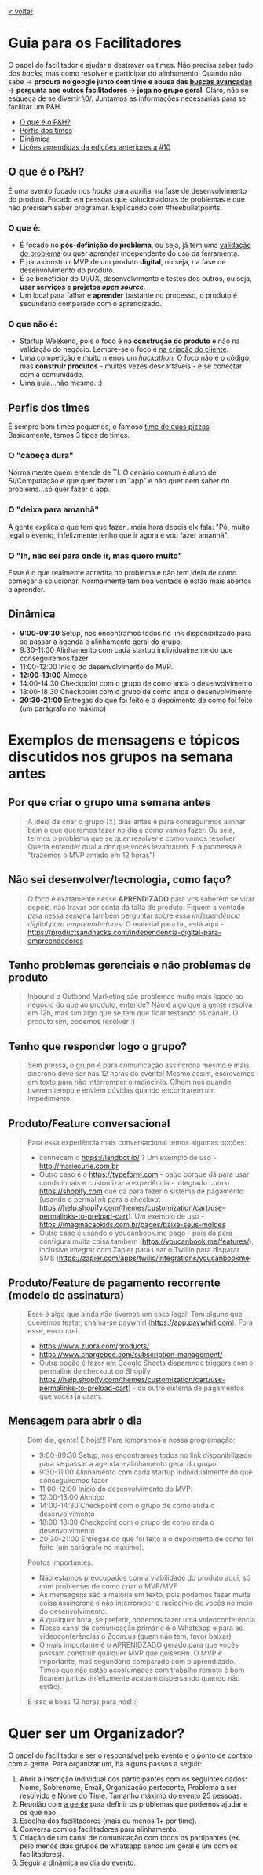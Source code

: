 [< voltar](https://productsandhacks.com)

# Guia para os Facilitadores

O papel do facilitador é ajudar a destravar os times. Não precisa saber tudo dos _hacks_, mas como resolver e participar do alinhamento. Quando não sabe -> **procura no google junto com time e abusa das [buscas avançadas](https://resultadosdigitais.com.br/blog/pesquisa-avancada-google/) -> pergunta aos outros facilitadores -> joga no grupo geral**. Claro, não se esqueça de se divertir \0/. Juntamos as informações necessárias para se facilitar um P&H.
  - [O que é o P&H?](https://nite-ceuma.github.io/products-and-hacks/#o-que-é-o-ph)
  - [Perfis dos times](https://nite-ceuma.github.io/products-and-hacks/#perfis-dos-times)
  - [Dinâmica](https://nite-ceuma.github.io/products-and-hacks/#dinâmica)
  - [Lições aprendidas da edições anteriores a #10](https://nite-ceuma.github.io/products-and-hacks/licoes-aprendidas-das-edicoes-passadas)

## O que é o P&H?
É uma evento focado nos _hacks_ para auxiliar na fase de desenvolvimento do produto. Focado em pessoas que solucionadoras de problemas e que não precisam saber programar. Explicando com #freebulletpoints. 

### O que é:
  - É focado no **pós-definição do problema**, ou seja, já tem uma [validação do problema](https://universidadeagora.com/2018/06/06/25270/trilha-empreendedor-digital-defina-muito-bem-o-problema/) ou quer aprender independente do uso da ferramenta.
  - É para construir MVP de um produto **digital**, ou seja, na fase de desenvolvimento do produto.
  - É se beneficiar do UI/UX, desenvolvimento e testes dos outros, ou seja, **usar serviços e projetos _open source_**.
  - Um local para falhar e **aprender** bastante no processo, o produto é secundário comparado com o aprendizado.
  
### O que **não** é:
  - Startup Weekend, pois o foco é na **construção do produto** e não na validação do negócio. Lembre-se o foco é [na criação do cliente](https://universidadeagora.com/2018/06/05/25245/trilha-empreendedor-digital-ame-o-problema-nao-a-solucao/).
  - Uma competição e muito menos um _hackathon_. O foco não é o código, mas **construir produtos** - muitas vezes descartáveis - e se conectar com a comunidade.
  - Uma aula...não mesmo. :)


## Perfis dos times

É sempre bom times pequenos, o famoso [time de duas pizzas](https://www.theguardian.com/technology/2018/apr/24/the-two-pizza-rule-and-the-secret-of-amazons-success). Basicamente, temos 3 tipos de times. 

### O "cabeça dura"

Normalmente quem entende de TI. O cenârio comum é aluno de SI/Computação e que quer fazer um "app" e não quer nem saber do problema...só quer fazer o app.

### O "deixa para amanhã"

A gente explica o que tem que fazer...meia hora depois elx fala: "Pô, muito legal o evento, infelizmente tenho que ir agora e vou fazer amanhã".

### O "Ih, não sei para onde ir, mas quero muito"

Esse é o que realmente acredita no problema e não tem ideia de como começar a solucionar. Normalmente tem boa vontade e estão mais abertos a aprender.

## Dinâmica

  - **9:00-09:30** Setup, nos encontramos todos no link disponibilizado para se passar a agenda e alinhamento geral do grupo.
  - 9:30-11:00 Alinhamento com cada startup individualmente do que conseguiremos fazer
  - 11:00-12:00 Início do desenvolvimento do MVP.
  - **12:00-13:00** Almoço
  - 14:00-14:30 Checkpoint com o grupo de como anda o desenvolvimento
  - 18:00-18:30 Checkpoint com o grupo de como anda o desenvolvimento
  - **20:30-21:00** Entregas do que foi feito e o depoimento de como foi feito (um parágrafo no máximo)
  
# Exemplos de mensagens e tópicos discutidos nos grupos na semana antes

## Por que criar o grupo uma semana antes

> A ideia de criar o grupo `[X]` dias antes é para conseguirmos alinhar bem o que queremos fazer no dia e como vamos fazer. Ou seja, termos o problema que se quer resolver e como vamos resolver. Queria entender qual a dor que vocês levantaram. E a promessa é "trazemos o MVP amado em 12 horas"!

## Não sei desenvolver/tecnologia, como faço?

> O foco é exatamente nesse **APRENDIZADO** para vcs saberem se virar depois. não travar por conta da falta de produto. Fiquem a vontade para nessa semana também perguntar sobre essa *independência digital para empreendedores*. O material para tal, está aqui - https://productsandhacks.com/independencia-digital-para-empreendedores

## Tenho problemas gerenciais e não problemas de produto

> Inbound e Outbond Marketing são problemas muito mais ligado ao negócio do que ao produto, entende? Não é algo que a gente resolva em 12h, mas sim algo que se tem que ficar testando os canais. O produto sim, podemos resolver :)

## Tenho que responder logo o grupo?

> Sem pressa, o grupo é para comunicação assíncrona mesmo e mais síncrono deve ser nas 12 horas do evento! Mesmo assim, escrevemos em texto para não interromper o raciocínio. Olhem nos quando tiverem tempo e enviem dúvidas quando encontrarem um impedimento.

## Produto/Feature conversacional

> Para essa experiência mais conversacional temos algumas opções:
> - conhecem o https://landbot.io/ ? Um exemplo de uso - http://mariecurie.com.br
> - Outro caso é o https://typeform.com - pago porque dá para usar condicionais e customizar a experiência - integrado com o https://shopify.com  que dá para fazer o sistema de pagamento (usando o permalink para o checkout - https://help.shopify.com/themes/customization/cart/use-permalinks-to-preload-cart). Um exemplo de uso - https://imaginacaokids.com.br/pages/baixe-seus-moldes
> - Outro caso é usando o youcanbook.me pago - pois dá para configura muita coisa também (https://youcanbook.me/features/), inclusive integrar com Zapier para usar o Twillio para disparar SMS (https://zapier.com/apps/twilio/integrations/youcanbookme)

## Produto/Feature de pagamento recorrente (modelo de assinatura)

> Esse é algo que ainda não tivemos um caso legal! Tem alguns que queremos testar, chama-se paywhirl (https://app.paywhirl.com). Fora esse, encontrei:
> - https://www.zuora.com/products/
> - https://www.chargebee.com/subscription-management/
> - Outra opção é fazer um Google Sheets disparando triggers com o permalink de checkout do Shopify https://help.shopify.com/themes/customization/cart/use-permalinks-to-preload-cart) - ou outro sistema de pagamentos que vocês já usam.

## Mensagem para abrir o dia 

> Bom dia, gente! É hoje!!! Para lembramos a nossa programação:
> - 9:00-09:30 Setup, nos encontramos todos no link disponibilizado para se passar a agenda e alinhamento geral do grupo.
> - 9:30-11:00 Alinhamento com cada startup individualmente do que conseguiremos fazer
> - 11:00-12:00 Início do desenvolvimento do MVP.
> - 12:00-13:00 Almoço
> - 14:00-14:30 Checkpoint com o grupo de como anda o desenvolvimento
> - 18:00-18:30 Checkpoint com o grupo de como anda o desenvolvimento
> - 20:30-21:00 Entregas do que foi feito e o depoimento de como foi feito (um parágrafo no máximo).
> 
> Pontos importantes:
> - Não estamos preocupados com a viabilidade do produto aqui, só com problemas de como criar o MVP/MVF
> - As mensagens são a maioria em texto, pois podemos fazer muita coisa assíncrona e não interromper o raciocínio de vocês no meio do desenvolvimento.
> - A qualquer hora, se preferir, podemos fazer uma videoconferência
> - Nosso canal de comunicação primário é o Whatsapp e para as videoconferências o Zoom.us (quem não tem, favor baixar)
> - O mais importante é o APRENIDZADO gerado para que vocês possam construir qualquer MVP que quiserem. O MVP é importante, mas segundário comparado com o aprendizado.
> Times que não estão acostumados com trabalho remoto é bom ficarem juntos (infelizmente acabam dispersando quando não estão).
> 
> É isso e boas 12 horas para nós! :)

# Quer ser um Organizador?

O papel do facilitador é ser o responsável pelo evento e o ponto de contato com a gente. Para organizar um, há alguns passos a seguir:
  1. Abrir a inscrição individual dos participantes com os seguintes dados: Nome, Sobrenome, Email, Organização pertecente,  Problema a ser resolvido e Nome do Time. Tamanho máximo do evento 25 pessoas.
  2. Reunião com [a gente](mailto:oi.nite@ceuma.br) para definir os problemas que podemos ajudar e os que não. 
  3. Escolha dos facilitadores (mais ou menos 1+ por time).
  4. Conversa com os facilitadores para alinhamento.
  5. Criação de um canal de comunicação com todos os partipantes (ex. pelo menos dois grupos de whatsapp sendo um geral e um com os facilitadores).
  6. Seguir a [dinâmica](https://nite-ceuma.github.io/products-and-hacks/#dinâmica) no dia do evento.

